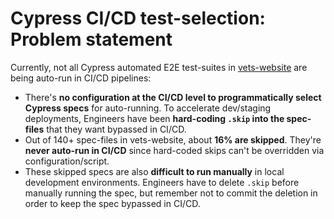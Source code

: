 # Cypress CI/CD test-selection: Problem statement

Currently, not all Cypress automated E2E test-suites in
[vets-website](https://github.com/department-of-veterans-affairs/vets-website)
are being auto-run in CI/CD pipelines:

- There's **no configuration at the CI/CD level to programmatically select
  Cypress specs** for auto-running. To accelerate dev/staging deployments,
  Engineers have been **hard-coding `.skip` into the spec-files** that they want
  bypassed in CI/CD.
- Out of 140+ spec-files in vets-website, about **16% are skipped**. They're
  **never auto-run in CI/CD** since hard-coded skips can't be overridden via
  configuration/script.
- These skipped specs are also **difficult to run manually** in local
  development environments. Engineers have to delete `.skip` before manually
  running the spec, but remember not to commit the deletion in order to keep the
  spec bypassed in CI/CD.
